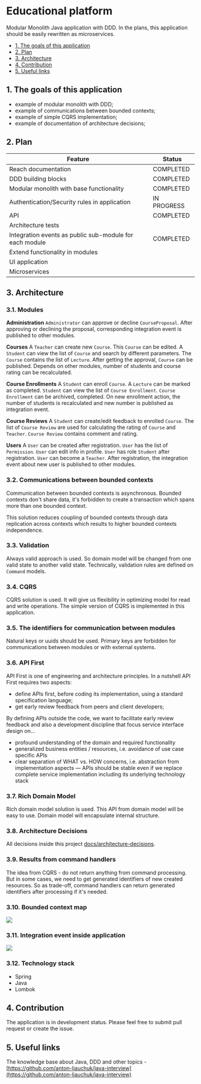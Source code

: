 # Educational platform

Modular Monolith Java application with DDD. In the plans, this application should be easily rewritten as microservices.
- [1. The goals of this application](#1-the-goals-of-this-application)
- [2. Plan](#2-plan)
- [3. Architecture](#3-architecture)
- [4. Contribution](#4-contribution)
- [5. Useful links](#5-useful-links)

## 1. The goals of this application
- example of modular monolith with DDD;
- example of communications between bounded contexts;
- example of simple CQRS implementation;
- example of documentation of architecture decisions;

## 2. Plan
| Feature | Status |
| ------- | ------ |
| Reach documentation | COMPLETED |
| DDD building blocks | COMPLETED |
| Modular monolith with base functionality | COMPLETED |
| Authentication/Security rules in application | IN PROGRESS |
| API | COMPLETED |
| Architecture tests |  |
| Integration events as public sub-module for each module | COMPLETED |
| Extend functionality in modules |  |
| UI application |  |
| Microservices |  |

## 3. Architecture
### 3.1. Modules
**Administration**
`Administrator` can approve or decline `CourseProposal`. After approving or declining the proposal, corresponding integration event is published to other modules.

**Courses**
A `Teacher` can create new `Course`. This `Course` can be edited. A `Student` can view the list of `Course` and search by different parameters. The `Course` contains the list of `Lecture`. After getting the approval, `Course` can be published. Depends on other modules, number of students and course rating can be recalculated.

**Course Enrollments**
A `Student` can enroll `Course`. A `Lecture` can be marked as completed. `Student` can view the list of `Course Enrollment`. `Course Enrollment` can be archived, completed. On new enrollment action, the number of students is recalculated and new number is published as integration event.

**Course Reviews**
A `Student` can create/edit feedback to enrolled `Course`. The list of `Course Review` are used for calculating the rating of `Course` and `Teacher`. `Course Review` contains comment and rating.

**Users**
A `User` can be created after registration. `User` has the list of `Permission`. `User` can edit info in profile. `User` has role `Student` after registration. `User` can become a `Teacher`. After registration, the integration event about new user is published to other modules.

### 3.2. Communications between bounded contexts
Communication between bounded contexts is asynchronous. Bounded contexts don't share data, it's forbidden to create a transaction which spans more than one bounded context.

This solution reduces coupling of bounded contexts through data replication across contexts which results to higher bounded contexts independence.

### 3.3. Validation
Always valid approach is used. So domain model will be changed from one valid state to another valid state. Technically, validation rules are defined on `Command` models.

### 3.4. CQRS
CQRS solution is used. It will give us flexibility in optimizing model for read and write operations. The simple version of CQRS is implemented in this application.

### 3.5. The identifiers for communication between modules
Natural keys or uuids should be used. Primary keys are forbidden for communications between modules or with external systems.

### 3.6. API First
API First is one of engineering and architecture principles. In a nutshell API First requires two aspects:
- define APIs first, before coding its implementation, using a standard specification language;
- get early review feedback from peers and client developers;

By defining APIs outside the code, we want to facilitate early review feedback and also a development discipline that focus service interface design on…​
- profound understanding of the domain and required functionality
- generalized business entities / resources, i.e. avoidance of use case specific APIs
- clear separation of WHAT vs. HOW concerns, i.e. abstraction from implementation aspects — APIs should be stable even if we replace complete service implementation including its underlying technology stack

### 3.7. Rich Domain Model
Rich domain model solution is used. This API from domain model will be easy to use. Domain model will encapsulate internal structure.

### 3.8. Architecture Decisions
All decisions inside this project [docs/architecture-decisions](docs/architecture-decisions).

### 3.9. Results from command handlers
The idea from CQRS - do not return anything from command processing. But in some cases, we need to get generated identifiers of new created resources. So as trade-off, command handlers can return generated identifiers after processing if it's needed.

### 3.10. Bounded context map
![](docs/bounded_context_map.png)

### 3.11. Integration event inside application
![](docs/integration_events.png)

### 3.12. Technology stack
- Spring
- Java
- Lombok

## 4. Contribution
The application is in development status. Please feel free to submit pull request or create the issue.

## 5. Useful links
The knowledge base about Java, DDD and other topics - [https://github.com/anton-liauchuk/java-interview](https://github.com/anton-liauchuk/java-interview)


